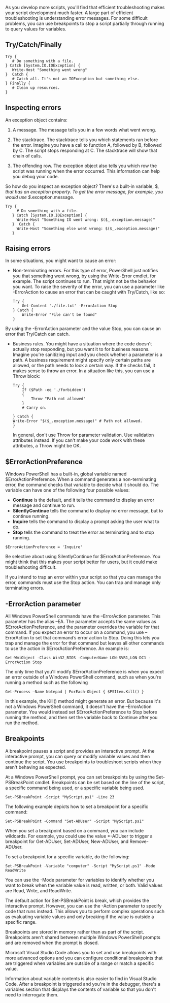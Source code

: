 As you develop more scripts, you'll find that efficient troubleshooting makes your script development much faster. A large part of efficient troubleshooting is understanding error messages. For some difficult problems, you can use breakpoints to stop a script partially through running to query values for variables.

## Try/Catch/Finally

``` pwsh
Try {
   # Do something with a file.
} Catch [System.IO.IOException] {
   Write-Host "Something went wrong"
}  Catch {
   # Catch all. It's not an IOException but something else.
} Finally {
   # Clean up resources.
}

```

## Inspecting errors

 An exception object contains:

1. A message. The message tells you in a few words what went wrong.

2. The stacktrace. The stacktrace tells you which statements ran before the error. Imagine you have a call to function A, followed by B, followed by C. The script stops responding at C. The stacktrace will show that chain of calls.

3. The offending row. The exception object also tells you which row the script was running when the error occurred. This information can help you debug your code.

So how do you inspect an exception object? There's a built-in variable, $_, that has an exception property. To get the error message, for example, you would use $_.exception.message.

``` pwsh
Try {
     # Do something with a file.
   } Catch [System.IO.IOException] {
     Write-Host "Something IO went wrong: $($_.exception.message)"
   }  Catch {
     Write-Host "Something else went wrong: $($_.exception.message)"
   }
```

## Raising errors

In some situations, you might want to cause an error:

* Non-terminating errors. For this type of error, PowerShell just notifies you that something went wrong, by using the Write-Error cmdlet, for example. The script continues to run. That might not be the behavior you want. To raise the severity of the error, you can use a parameter like -ErrorAction to cause an error that can be caught with Try/Catch, like so:
    ``` pwsh
    Try {
        Get-Content './file.txt' -ErrorAction Stop
    } Catch {
        Write-Error "File can't be found"
    }
    ```

By using the -ErrorAction parameter and the value Stop, you can cause an error that Try/Catch can catch.

* Business rules. You might have a situation where the code doesn't actually stop responding, but you want it to for business reasons. Imagine you're sanitizing input and you check whether a parameter is a path. A business requirement might specify only certain paths are allowed, or the path needs to look a   certain way. If the checks fail, it makes sense to throw an error. In a situation like this, you can use a Throw block:
    ``` pwsh
    Try {
        If ($Path -eq './forbidden') 
        {
            Throw "Path not allowed"
        }
        # Carry on.

    } Catch {
    Write-Error "$($_.exception.message)" # Path not allowed.
    }
    ```

    In general, don't use Throw for parameter validation. Use validation attributes instead. If you can't make your code work with these attributes, a Throw might be OK.

## $ErrorActionPreference

Windows PowerShell has a built-in, global variable named $ErrorActionPreference. When a command generates a non-terminating error, the command checks that variable to decide what it should do. The variable can have one of the following four possible values:

+ **Continue** is the default, and it tells the command to display an error message and continue to run.
+ **SilentlyContinue** tells the command to display no error message, but to continue running.
+ **Inquire** tells the command to display a prompt asking the user what to do.
+ **Stop** tells the command to treat the error as terminating and to stop running.

``` pwsh
$ErrorActionPreference = 'Inquire'
```
Be selective about using SilentlyContinue for $ErrorActionPreference. You might think that this makes your script better for users, but it could make troubleshooting difficult.

If you intend to trap an error within your script so that you can manage the error, commands must use the Stop action. You can trap and manage only terminating errors.

## -ErrorAction parameter

All Windows PowerShell commands have the –ErrorAction parameter. This parameter has the alias –EA. The parameter accepts the same values as $ErrorActionPreference, and the parameter overrides the variable for that command. If you expect an error to occur on a command, you use –ErrorAction to set that command’s error action to Stop. Doing this lets you trap and manage the error for that command but leaves all other commands to use the action in $ErrorActionPreference. An example is:

``` pwsh
Get-WmiObject -Class Win32_BIOS -ComputerName LON-SVR1,LON-DC1 -ErrorAction Stop
```

The only time that you'll modify $ErrorActionPreference is when you expect an error outside of a Windows PowerShell command, such as when you're running a method such as the following

``` pwsh
Get-Process –Name Notepad | ForEach-Object { $PSItem.Kill() }
```
In this example, the Kill() method might generate an error. But because it's not a Windows PowerShell command, it doesn't have the –ErrorAction parameter. You would instead set $ErrorActionPreference to Stop before running the method, and then set the variable back to Continue after you run the method.
## Breakpoints

A breakpoint pauses a script and provides an interactive prompt. At the interactive prompt, you can query or modify variable values and then continue the script. You use breakpoints to troubleshoot scripts when they aren't behaving as expected.

At a Windows PowerShell prompt, you can set breakpoints by using the Set-PSBreakPoint cmdlet. Breakpoints can be set based on the line of the script, a specific command being used, or a specific variable being used.

``` pwsh
Set-PSBreakPoint -Script "MyScript.ps1" -Line 23
```

The following example depicts how to set a breakpoint for a specific command:

``` pwsh
Set-PSBreakPoint -Command "Set-ADUser" -Script "MyScript.ps1"
```

When you set a breakpoint based on a command, you can include wildcards. For example, you could use the value *-ADUser to trigger a breakpoint for Get-ADUser, Set-ADUser, New-ADUser, and Remove-ADUser.

To set a breakpoint for a specific variable, do the following:

``` pwsh
Set-PSBreakPoint -Variable "computer" -Script "MyScript.ps1" -Mode ReadWrite
```

You can use the -Mode parameter for variables to identify whether you want to break when the variable value is read, written, or both. Valid values are Read, Write, and ReadWrite.

The default action for Set-PSBreakPoint is break, which provides the interactive prompt. However, you can use the -Action parameter to specify code that runs instead. This allows you to perform complex operations such as evaluating variable values and only breaking if the value is outside a specific range.

Breakpoints are stored in memory rather than as part of the script. Breakpoints aren't shared between multiple Windows PowerShell prompts and are removed when the prompt is closed.

Microsoft Visual Studio Code allows you to set and use breakpoints with more advanced options and you can configure conditional breakpoints that are triggered when variables are outside of a range or match a specific value.

Information about variable contents is also easier to find in Visual Studio Code. After a breakpoint is triggered and you're in the debugger, there's a variables section that displays the contents of variable so that you don't need to interrogate them.